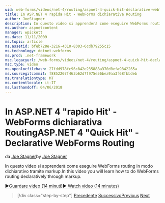 ```yaml
---
uid: web-forms/videos/net-4/routing/aspnet-4-quick-hit-declarative-webforms-routing
title: In ASP.NET 4 rapida Hit - WebForms dichiarativa Routing
author: JoeStagner
description: In questo video si apprenderà come eseguire WebForms routing in modo dichiarativo tramite markup.
ms.author: aspnetcontent
manager: wpickett
ms.date: 11/11/2009
ms.topic: article
ms.assetid: bfeb728e-3216-4310-8303-6cdb79255c15
ms.technology: dotnet-webforms
ms.prod: .net-framework
msc.legacyurl: /web-forms/videos/net-4/routing/aspnet-4-quick-hit-declarative-webforms-routing
msc.type: video
ms.openlocfilehash: 27fdd978fc96c842e235888a370d0efa9842265a
ms.sourcegitcommit: f8852267f463b62d7f975e56bea9aa3f68fbbdeb
ms.translationtype: MT
ms.contentlocale: it-IT
ms.lasthandoff: 04/06/2018
---
```

<a name="aspnet-4-quick-hit---declarative-webforms-routing"></a><span data-ttu-id="33f1d-103">In ASP.NET 4 "rapido Hit' - WebForms dichiarativa Routing</span><span class="sxs-lookup"><span data-stu-id="33f1d-103">ASP.NET 4 "Quick Hit" - Declarative WebForms Routing</span></span>
====================
<span data-ttu-id="33f1d-104">da [Joe Stagner](https://github.com/JoeStagner)</span><span class="sxs-lookup"><span data-stu-id="33f1d-104">by [Joe Stagner](https://github.com/JoeStagner)</span></span>

<span data-ttu-id="33f1d-105">In questo video si apprenderà come eseguire WebForms routing in modo dichiarativo tramite markup.</span><span class="sxs-lookup"><span data-stu-id="33f1d-105">In this video you will learn how to do WebForms routing declaratively through markup.</span></span> 

[<span data-ttu-id="33f1d-106">&#9654;Guardare video (14 minuti)</span><span class="sxs-lookup"><span data-stu-id="33f1d-106">&#9654; Watch video (14 minutes)</span></span>](https://channel9.msdn.com/Blogs/ASP-NET-Site-Videos/aspnet-4-quick-hit-declarative-webforms-routing)

> [!div class="step-by-step"]
> <span data-ttu-id="33f1d-107">[Precedente](aspnet-4-quick-hit-imperative-webforms-routing.md)
> [Successivo](aspnet-4-quick-hit-outbound-webforms-routing.md)</span><span class="sxs-lookup"><span data-stu-id="33f1d-107">[Previous](aspnet-4-quick-hit-imperative-webforms-routing.md)
[Next](aspnet-4-quick-hit-outbound-webforms-routing.md)</span></span>
